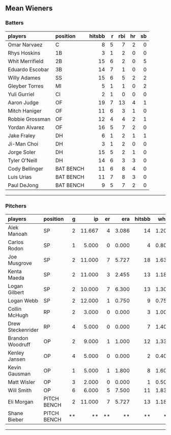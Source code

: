 ## Mean Wieners

### Batters

 
|players         |position  | hitsbb|  r| rbi| hr| sb| 
|:---------------|:---------|------:|--:|---:|--:|--:| 
|Omar Narvaez    |C         |      8|  5|   7|  2|  0| 
|Rhys Hoskins    |1B        |      3|  1|   2|  0|  0| 
|Whit Merrifield |2B        |     15|  6|   2|  0|  5| 
|Eduardo Escobar |3B        |     14|  7|   1|  0|  0| 
|Willy Adames    |SS        |     15|  6|   5|  2|  2| 
|Gleyber Torres  |MI        |      5|  1|   1|  0|  2| 
|Yuli Gurriel    |CI        |      2|  1|   0|  0|  0| 
|Aaron Judge     |OF        |     19|  7|  13|  4|  1| 
|Mitch Haniger   |OF        |     11|  6|   3|  1|  0| 
|Robbie Grossman |OF        |     12|  4|   4|  2|  1| 
|Yordan Alvarez  |OF        |     16|  5|   7|  2|  0| 
|Jake Fraley     |DH        |      6|  1|   2|  1|  1| 
|Ji-Man Choi     |DH        |      3|  1|   2|  0|  0| 
|Jorge Soler     |DH        |     15|  5|   2|  1|  0| 
|Tyler O'Neill   |DH        |     14|  6|   3|  3|  0| 
|Cody Bellinger  |BAT BENCH |     11|  6|   8|  4|  0| 
|Luis Urias      |BAT BENCH |     11|  7|   8|  3|  0| 
|Paul DeJong     |BAT BENCH |      9|  5|   7|  2|  0| 

* * *

### Pitchers

 
|players           |position    |  g|     ip| er|   era| hitsbb|  whip| so|  w| sv| 
|:-----------------|:-----------|--:|------:|--:|-----:|------:|-----:|--:|--:|--:| 
|Alek Manoah       |SP          |  2| 11.667|  4| 3.086|     14| 1.200| 15|  2|  0| 
|Carlos Rodon      |SP          |  1|  5.000|  0| 0.000|      4| 0.800| 11|  1|  0| 
|Joe Musgrove      |SP          |  2| 11.000|  7| 5.727|     18| 1.636| 12|  1|  0| 
|Kenta Maeda       |SP          |  2| 11.000|  3| 2.455|     13| 1.182|  9|  2|  0| 
|Logan Gilbert     |SP          |  2| 10.000|  7| 6.300|     13| 1.300|  8|  0|  0| 
|Logan Webb        |SP          |  2| 12.000|  1| 0.750|      9| 0.750| 17|  1|  0| 
|Collin McHugh     |RP          |  2|  3.000|  0| 0.000|      3| 1.000|  5|  1|  0| 
|Drew Steckenrider |RP          |  4|  5.000|  0| 0.000|      7| 1.400|  3|  2|  1| 
|Brandon Woodruff  |OP          |  2|  9.000|  1| 1.000|     12| 1.333| 11|  0|  0| 
|Kenley Jansen     |OP          |  4|  5.000|  0| 0.000|      2| 0.400|  5|  1|  1| 
|Kevin Gausman     |OP          |  1|  5.000|  1| 1.800|      8| 1.600|  5|  1|  0| 
|Matt Wisler       |OP          |  3|  2.000|  0| 0.000|      1| 0.500|  1|  0|  0| 
|Will Smith        |OP          |  6|  6.000|  5| 7.500|     11| 1.833|  6|  0|  3| 
|Eli Morgan        |PITCH BENCH |  2| 11.000|  7| 5.727|     13| 1.182|  4|  0|  0| 
|Shane Bieber      |PITCH BENCH | **|     **| **|    **|     **|    **| **| **| **| 


* * *


